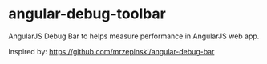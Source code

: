 # angular-debug-toolbar

AngularJS Debug Bar to helps measure performance in AngularJS web app.

Inspired by: https://github.com/mrzepinski/angular-debug-bar
